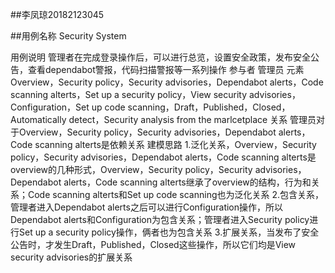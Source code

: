 ##李凤琼20182123045

##用例名称	Security System

用例说明	管理者在完成登录操作后，可以进行总览，设置安全政策，发布安全公告，查看dependabot警报，代码扫描警报等一系列操作
参与者	管理员
元素	Overview，Security policy，Security advisories，Dependabot alerts，Code scanning alterts，Set up a security policy，View security advisories，Configuration，Set up code scanning，Draft，Published，Closed，Automatically detect，Security analysis from the marlcetplace
关系	管理员对于Overview，Security policy，Security advisories，Dependabot alerts，Code scanning alterts是依赖关系
建模思路	1.泛化关系，Overview，Security policy，Security advisories，Dependabot alerts，Code scanning alterts是overview的几种形式，Overview，Security policy，Security advisories，Dependabot alerts，Code scanning alterts继承了overview的结构，行为和关系；Code scanning alterts和Set up code scanning也为泛化关系
2.包含关系，管理者进入Dependabot alerts之后可以进行Configuration操作，所以Dependabot alerts和Configuration为包含关系；管理者进入Security policy进行Set up a security policy操作，俩者也为包含关系
3.扩展关系，当发布了安全公告时，才发生Draft，Published，Closed这些操作，所以它们均是View security advisories的扩展关系
